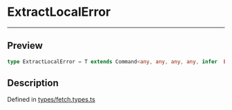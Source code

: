 
      
# ExtractLocalError

<div class="api-docs__separator" data-reactroot="">

---

</div><div class="api-docs__section" data-reactroot="">

## Preview

</div><div class="api-docs__preview type single" data-reactroot="">

```ts
type ExtractLocalError = T extends Command<any, any, any, any, infer  E, any, any, any, any, any> ? E : never;
```

</div><div class="api-docs__section" data-reactroot="">

## Description

</div><div class="api-docs__description" data-reactroot=""><span class="api-docs__do-not-parse">



</span></div><div class="api-docs__definition" data-reactroot="">

Defined in [types/fetch.types.ts](https://github.com/BetterTyped/hyper-fetch/blob/982ac882/packages/core/src/types/fetch.types.ts#L21)

</div>